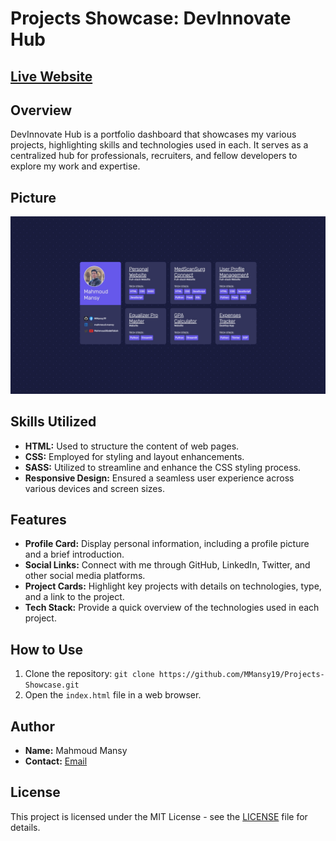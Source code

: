 # Projects Showcase: DevInnovate Hub
## [Live Website](https://main--mmansy-portfolio.netlify.app/)
## Overview
DevInnovate Hub is a portfolio dashboard that showcases my various projects, highlighting skills and technologies used in each. It serves as a centralized hub for professionals, recruiters, and fellow developers to explore my work and expertise.
## Picture 
![](assets/pic.jpeg)

## Skills Utilized
- **HTML:** Used to structure the content of web pages.
- **CSS:** Employed for styling and layout enhancements.
- **SASS:** Utilized to streamline and enhance the CSS styling process.
- **Responsive Design:** Ensured a seamless user experience across various devices and screen sizes.

## Features
- **Profile Card:** Display personal information, including a profile picture and a brief introduction.
- **Social Links:** Connect with me through GitHub, LinkedIn, Twitter, and other social media platforms.
- **Project Cards:** Highlight key projects with details on technologies, type, and a link to the project.
- **Tech Stack:** Provide a quick overview of the technologies used in each project.

## How to Use
1. Clone the repository: `git clone https://github.com/MMansy19/Projects-Showcase.git`
2. Open the `index.html` file in a web browser.

## Author
- **Name:** Mahmoud Mansy
- **Contact:** [Email](mailto:mahmoud2abdalfattah@gmail.com)

## License
This project is licensed under the MIT License - see the [LICENSE](LICENSE) file for details.

